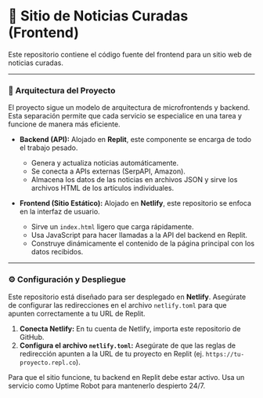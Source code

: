 # 📰 Sitio de Noticias Curadas (Frontend)

Este repositorio contiene el código fuente del frontend para un sitio web de noticias curadas.

---

### 🚀 Arquitectura del Proyecto

El proyecto sigue un modelo de arquitectura de microfrontends y backend. Esta separación permite que cada servicio se especialice en una tarea y funcione de manera más eficiente.

- **Backend (API):** Alojado en **Replit**, este componente se encarga de todo el trabajo pesado.
  - Genera y actualiza noticias automáticamente.
  - Se conecta a APIs externas (SerpAPI, Amazon).
  - Almacena los datos de las noticias en archivos JSON y sirve los archivos HTML de los artículos individuales.

- **Frontend (Sitio Estático):** Alojado en **Netlify**, este repositorio se enfoca en la interfaz de usuario.
  - Sirve un `index.html` ligero que carga rápidamente.
  - Usa JavaScript para hacer llamadas a la API del backend en Replit.
  - Construye dinámicamente el contenido de la página principal con los datos recibidos.

---

### ⚙️ Configuración y Despliegue

Este repositorio está diseñado para ser desplegado en **Netlify**. Asegúrate de configurar las redirecciones en el archivo `netlify.toml` para que apunten correctamente a tu URL de Replit.

1.  **Conecta Netlify:** En tu cuenta de Netlify, importa este repositorio de GitHub.
2.  **Configura el archivo `netlify.toml`:** Asegúrate de que las reglas de redirección apunten a la URL de tu proyecto en Replit (ej. `https://tu-proyecto.repl.co`).

Para que el sitio funcione, tu backend en Replit debe estar activo. Usa un servicio como Uptime Robot para mantenerlo despierto 24/7.
